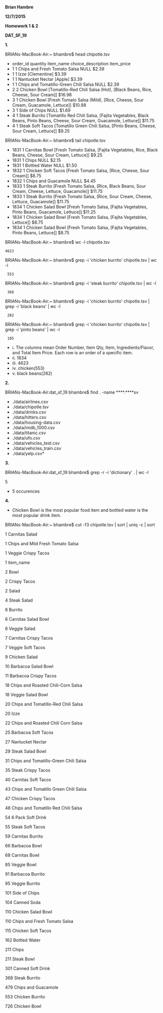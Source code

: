 **Brian Hambre**

**12/7/2015**

**Homework 1 & 2**

**DAT_SF_19**

**1.**

BRIANs-MacBook-Air:~ bhambre$ head chipotle.tsv
* order_id  quantity  item_name choice_description  item_price
* 1 1 Chips and Fresh Tomato Salsa  NULL  $2.39 
* 1 1 Izze  [Clementine]  $3.39 
* 1 1 Nantucket Nectar  [Apple] $3.39 
* 1 1 Chips and Tomatillo-Green Chili Salsa NULL  $2.39 
* 2 2 Chicken Bowl  [Tomatillo-Red Chili Salsa (Hot), [Black Beans, Rice, Cheese, Sour Cream]]  $16.98 
* 3 1 Chicken Bowl  [Fresh Tomato Salsa (Mild), [Rice, Cheese, Sour Cream, Guacamole, Lettuce]] $10.98 
* 3 1 Side of Chips NULL  $1.69 
* 4 1 Steak Burrito [Tomatillo Red Chili Salsa, [Fajita Vegetables, Black Beans, Pinto Beans, Cheese, Sour Cream, Guacamole, Lettuce]]  $11.75 
* 4 1 Steak Soft Tacos  [Tomatillo Green Chili Salsa, [Pinto Beans, Cheese, Sour Cream, Lettuce]] $9.25 

BRIANs-MacBook-Air:~ bhambre$ tail chipotle.tsv
* 1831  1 Carnitas Bowl [Fresh Tomato Salsa, [Fajita Vegetables, Rice, Black Beans, Cheese, Sour Cream, Lettuce]] $9.25 
* 1831  1 Chips NULL  $2.15 
* 1831  1 Bottled Water NULL  $1.50 
* 1832  1 Chicken Soft Tacos  [Fresh Tomato Salsa, [Rice, Cheese, Sour Cream]]  $8.75 
* 1832  1 Chips and Guacamole NULL  $4.45 
* 1833  1 Steak Burrito [Fresh Tomato Salsa, [Rice, Black Beans, Sour Cream, Cheese, Lettuce, Guacamole]] $11.75 
* 1833  1 Steak Burrito [Fresh Tomato Salsa, [Rice, Sour Cream, Cheese, Lettuce, Guacamole]]  $11.75 
* 1834  1 Chicken Salad Bowl  [Fresh Tomato Salsa, [Fajita Vegetables, Pinto Beans, Guacamole, Lettuce]]  $11.25 
* 1834  1 Chicken Salad Bowl  [Fresh Tomato Salsa, [Fajita Vegetables, Lettuce]]  $8.75 
* 1834  1 Chicken Salad Bowl  [Fresh Tomato Salsa, [Fajita Vegetables, Pinto Beans, Lettuce]] $8.75 

BRIANs-MacBook-Air:~ bhambre$ wc -l chipotle.tsv
    
    4623 

BRIANs-MacBook-Air:~ bhambre$ grep -i 'chicken burrito' chipotle.tsv | wc -l
     
     553

BRIANs-MacBook-Air:~ bhambre$ grep -i 'steak burrito' chipotle.tsv | wc -l
     
     368

BRIANs-MacBook-Air:~ bhambre$ grep -i 'chicken burrito' chipotle.tsv | grep -i 'black beans' | wc -l
     
     282

BRIANs-MacBook-Air:~ bhambre$ grep -i 'chicken burrito' chipotle.tsv | grep -i 'pinto beans' | wc -l
     
     105

* i. The columns mean Order Number, Item Qty, Item, Ingredients/Flavor, and Total Item Price. Each row is an order of a specific item.
* ii. 1834
* iii. 4623
* iv. chicken(553)
* v. black beans(282)

**2.** 

BRIANs-MacBook-Air:dat_sf_19 bhambre$ find . -name ****.****sv
* ./data/airlines.csv
* ./data/chipotle.tsv
* ./data/drinks.csv
* ./data/hitters.csv
* ./data/housing-data.csv
* ./data/imdb_1000.csv
* ./data/titanic.csv
* ./data/ufo.csv
* ./data/vehicles_test.csv
* ./data/vehicles_train.csv
* ./data/yelp.csv*

**3.** 

BRIANs-MacBook-Air:dat_sf_19 bhambre$ grep -r -i 'dictionary' . | wc -l

5

* 5 occurences

**4.** 
* Chicken Bowl is the most popular food item and bottled water is the most popular drink item. 

BRIANs-MacBook-Air:~ bhambre$ cut -f3 chipotle.tsv | sort | uniq -c | sort
      
   1 Carnitas Salad
   
   1 Chips and Mild Fresh Tomato Salsa
   
   1 Veggie Crispy Tacos
   
   1 item_name
   
   2 Bowl
   
   2 Crispy Tacos
   
   2 Salad
   
   4 Steak Salad
   
   6 Burrito
   
   6 Carnitas Salad Bowl
   
   6 Veggie Salad
   
   7 Carnitas Crispy Tacos
   
   7 Veggie Soft Tacos
   
   9 Chicken Salad
  
  10 Barbacoa Salad Bowl
  
  11 Barbacoa Crispy Tacos
  
  18 Chips and Roasted Chili-Corn Salsa
  
  18 Veggie Salad Bowl
  
  20 Chips and Tomatillo-Red Chili Salsa
  
  20 Izze
  
  22 Chips and Roasted Chili Corn Salsa
  
  25 Barbacoa Soft Tacos
  
  27 Nantucket Nectar
  
  29 Steak Salad Bowl
  
  31 Chips and Tomatillo-Green Chili Salsa
  
  35 Steak Crispy Tacos
  
  40 Carnitas Soft Tacos
  
  43 Chips and Tomatillo Green Chili Salsa
  
  47 Chicken Crispy Tacos
  
  48 Chips and Tomatillo Red Chili Salsa
  
  54 6 Pack Soft Drink
  
  55 Steak Soft Tacos
  
  59 Carnitas Burrito
  
  66 Barbacoa Bowl
  
  68 Carnitas Bowl
  
  85 Veggie Bowl
  
  91 Barbacoa Burrito
  
  95 Veggie Burrito
 
 101 Side of Chips
 
 104 Canned Soda
 
 110 Chicken Salad Bowl
 
 110 Chips and Fresh Tomato Salsa
 
 115 Chicken Soft Tacos
 
 162 Bottled Water
 
 211 Chips
 
 211 Steak Bowl
 
 301 Canned Soft Drink
 
 368 Steak Burrito
 
 479 Chips and Guacamole
 
 553 Chicken Burrito
 
 726 Chicken Bowl

